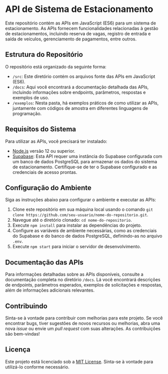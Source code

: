 # API de Sistema de Estacionamento

Este repositório contém as APIs em JavaScript (ES6) para um sistema de estacionamento. As APIs fornecem funcionalidades relacionadas à gestão de estacionamentos, incluindo reserva de vagas, registro de entrada e saída de veículos, gerenciamento de pagamentos, entre outros.

## Estrutura do Repositório

O repositório está organizado da seguinte forma:

- `/src`: Este diretório contém os arquivos fonte das APIs em JavaScript (ES6).
- `/docs`: Aqui você encontrará a documentação detalhada das APIs, incluindo informações sobre endpoints, parâmetros, respostas e exemplos de uso.
- `/exemplos`: Nesta pasta, há exemplos práticos de como utilizar as APIs, juntamente com códigos de amostra em diferentes linguagens de programação.

## Requisitos do Sistema

Para utilizar as APIs, você precisará ter instalado:

- [Node.js](https://nodejs.org) versão 12 ou superior.
- [Supabase](https://supabase.io): Esta API requer uma instância do Supabase configurada com um banco de dados PostgreSQL para armazenar os dados do sistema de estacionamento. Certifique-se de ter o Supabase configurado e as credenciais de acesso prontas.

## Configuração do Ambiente

Siga as instruções abaixo para configurar o ambiente e executar as APIs:

1. Clone este repositório em sua máquina local usando o comando `git clone https://github.com/seu-usuario/nome-do-repositorio.git`.
2. Navegue até o diretório clonado: `cd nome-do-repositorio`.
3. Execute `npm install` para instalar as dependências do projeto.
4. Configure as variáveis de ambiente necessárias, como as credenciais do Supabase e do banco de dados PostgreSQL, definindo-as no arquivo `.env`.
5. Execute `npm start` para iniciar o servidor de desenvolvimento.

## Documentação das APIs

Para informações detalhadas sobre as APIs disponíveis, consulte a documentação completa no diretório `/docs`. Lá você encontrará descrições de endpoints, parâmetros esperados, exemplos de solicitações e respostas, além de informações adicionais relevantes.

## Contribuindo

Sinta-se à vontade para contribuir com melhorias para este projeto. Se você encontrar bugs, tiver sugestões de novos recursos ou melhorias, abra uma nova _issue_ ou envie um _pull request_ com suas alterações. As contribuições são bem-vindas!

## Licença

Este projeto está licenciado sob a [MIT License](LICENSE). Sinta-se à vontade para utilizá-lo conforme necessário.
